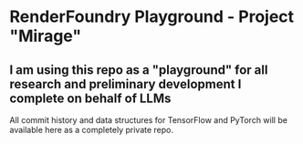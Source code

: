 # RenderFoundry Playground - Project "Mirage"
I am using this repo as a "playground" for all research and preliminary development I complete on behalf of LLMs
---------------------------------------------
All commit history and data structures for TensorFlow and PyTorch will be available here as a completely private repo.
